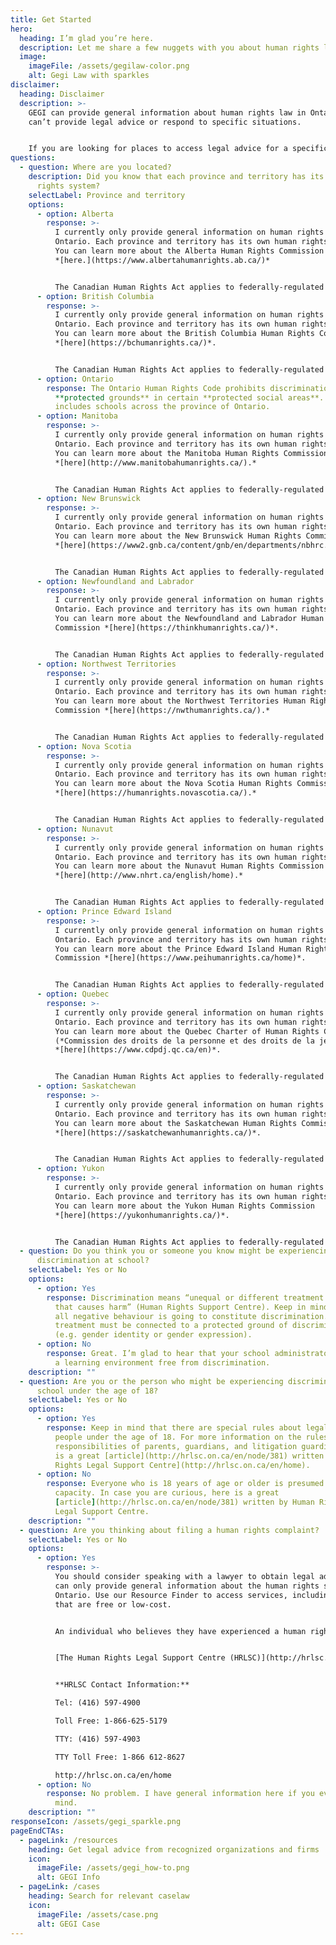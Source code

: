 ```yaml
---
title: Get Started
hero:
  heading: I’m glad you’re here.
  description: Let me share a few nuggets with you about human rights law in Ontario!
  image:
    imageFile: /assets/gegilaw-color.png
    alt: Gegi Law with sparkles
disclaimer:
  heading: Disclaimer
  description: >-
    GEGI can provide general information about human rights law in Ontario. GEGI
    can’t provide legal advice or respond to specific situations.


    If you are looking for places to access legal advice for a specific problem, use our [Legal Resources Finder →](/resources)
questions:
  - question: Where are you located?
    description: Did you know that each province and territory has its own human
      rights system?
    selectLabel: Province and territory
    options:
      - option: Alberta
        response: >-
          I currently only provide general information on human rights law in
          Ontario. Each province and territory has its own human rights system.
          You can learn more about the Alberta Human Rights Commission
          *[here.](https://www.albertahumanrights.ab.ca/)*


          The Canadian Human Rights Act applies to federally-regulated environments, such as banks, airlines, and the military. Schools generally fall under provincial or territorial jurisdiction.
      - option: British Columbia
        response: >-
          I currently only provide general information on human rights law in
          Ontario. Each province and territory has its own human rights system.
          You can learn more about the British Columbia Human Rights Commission
          *[here](https://bchumanrights.ca/)*.


          The Canadian Human Rights Act applies to federally-regulated environments, such as banks, airlines, and the military. Schools generally fall under provincial or territorial jurisdiction.
      - option: Ontario
        response: The Ontario Human Rights Code prohibits discrimination on the basis
          **protected grounds** in certain **protected social areas**. This
          includes schools across the province of Ontario.
      - option: Manitoba
        response: >-
          I currently only provide general information on human rights law in
          Ontario. Each province and territory has its own human rights system.
          You can learn more about the Manitoba Human Rights Commission
          *[here](http://www.manitobahumanrights.ca/).*


          The Canadian Human Rights Act applies to federally-regulated environments, such as banks, airlines, and the military. Schools generally fall under provincial or territorial jurisdiction.
      - option: New Brunswick
        response: >-
          I currently only provide general information on human rights law in
          Ontario. Each province and territory has its own human rights system.
          You can learn more about the New Brunswick Human Rights Commission
          *[here](https://www2.gnb.ca/content/gnb/en/departments/nbhrc.html)*.


          The Canadian Human Rights Act applies to federally-regulated environments, such as banks, airlines, and the military. Schools generally fall under provincial or territorial jurisdiction.
      - option: Newfoundland and Labrador
        response: >-
          I currently only provide general information on human rights law in
          Ontario. Each province and territory has its own human rights system.
          You can learn more about the Newfoundland and Labrador Human Rights
          Commission *[here](https://thinkhumanrights.ca/)*.


          The Canadian Human Rights Act applies to federally-regulated environments, such as banks, airlines, and the military. Schools generally fall under provincial or territorial jurisdiction.
      - option: Northwest Territories
        response: >-
          I currently only provide general information on human rights law in
          Ontario. Each province and territory has its own human rights system.
          You can learn more about the Northwest Territories Human Rights
          Commission *[here](https://nwthumanrights.ca/).*


          The Canadian Human Rights Act applies to federally-regulated environments, such as banks, airlines, and the military. Schools generally fall under provincial or territorial jurisdiction.
      - option: Nova Scotia
        response: >-
          I currently only provide general information on human rights law in
          Ontario. Each province and territory has its own human rights system.
          You can learn more about the Nova Scotia Human Rights Commission
          *[here](https://humanrights.novascotia.ca/).*


          The Canadian Human Rights Act applies to federally-regulated environments, such as banks, airlines, and the military. Schools generally fall under provincial or territorial jurisdiction.
      - option: Nunavut
        response: >-
          I currently only provide general information on human rights law in
          Ontario. Each province and territory has its own human rights system.
          You can learn more about the Nunavut Human Rights Commission
          *[here](http://www.nhrt.ca/english/home).*


          The Canadian Human Rights Act applies to federally-regulated environments, such as banks, airlines, and the military. Schools generally fall under provincial or territorial jurisdiction.
      - option: Prince Edward Island
        response: >-
          I currently only provide general information on human rights law in
          Ontario. Each province and territory has its own human rights system.
          You can learn more about the Prince Edward Island Human Rights
          Commission *[here](https://www.peihumanrights.ca/home)*.


          The Canadian Human Rights Act applies to federally-regulated environments, such as banks, airlines, and the military. Schools generally fall under provincial or territorial jurisdiction.
      - option: Quebec
        response: >-
          I currently only provide general information on human rights law in
          Ontario. Each province and territory has its own human rights system.
          You can learn more about the Quebec Charter of Human Rights Commission
          (*Commission des droits de la personne et des droits de la jeunesse*)
          *[here](https://www.cdpdj.qc.ca/en)*.


          The Canadian Human Rights Act applies to federally-regulated environments, such as banks, airlines, and the military. Schools generally fall under provincial or territorial jurisdiction.
      - option: Saskatchewan
        response: >-
          I currently only provide general information on human rights law in
          Ontario. Each province and territory has its own human rights system.
          You can learn more about the Saskatchewan Human Rights Commission
          *[here](https://saskatchewanhumanrights.ca/)*.


          The Canadian Human Rights Act applies to federally-regulated environments, such as banks, airlines, and the military. Schools generally fall under provincial or territorial jurisdiction.
      - option: Yukon
        response: >-
          I currently only provide general information on human rights law in
          Ontario. Each province and territory has its own human rights system.
          You can learn more about the Yukon Human Rights Commission
          *[here](https://yukonhumanrights.ca/)*.


          The Canadian Human Rights Act applies to federally-regulated environments, such as banks, airlines, and the military. Schools generally fall under provincial or territorial jurisdiction.
  - question: Do you think you or someone you know might be experiencing
      discrimination at school?
    selectLabel: Yes or No
    options:
      - option: Yes
        response: Discrimination means “unequal or different treatment or harassment
          that causes harm” (Human Rights Support Centre). Keep in mind that not
          all negative behaviour is going to constitute discrimination. The
          treatment must be connected to a protected ground of discrimination
          (e.g. gender identity or gender expression).
      - option: No
        response: Great. I’m glad to hear that your school administrators are providing
          a learning environment free from discrimination.
    description: ""
  - question: Are you or the person who might be experiencing discrimination at
      school under the age of 18?
    selectLabel: Yes or No
    options:
      - option: Yes
        response: Keep in mind that there are special rules about legal capacity for
          people under the age of 18. For more information on the rules and
          responsibilities of parents, guardians, and litigation guardians, here
          is a great [article](http://hrlsc.on.ca/en/node/381) written by [Human
          Rights Legal Support Centre](http://hrlsc.on.ca/en/home).
      - option: No
        response: Everyone who is 18 years of age or older is presumed to have legal
          capacity. In case you are curious, here is a great
          [article](http://hrlsc.on.ca/en/node/381) written by Human Rights
          Legal Support Centre.
    description: ""
  - question: Are you thinking about filing a human rights complaint?
    selectLabel: Yes or No
    options:
      - option: Yes
        response: >-
          You should consider speaking with a lawyer to obtain legal advice. I
          can only provide general information about the human rights system in
          Ontario. Use our Resource Finder to access services, including some
          that are free or low-cost.


          An individual who believes they have experienced a human rights violation can file a complaint (called an application) directly to the Ontario Human Rights Tribunal. An individual typically has one year from the date of the last incident of discrimination to file their application. 


          [The Human Rights Legal Support Centre (HRLSC)](http://hrlsc.on.ca/en/home) helps individuals who file applications to the Ontario Human Rights Tribunal. They may be able to provide individuals with advice, support, and legal representation.  


          **HRLSC Contact Information:**

          Tel: (416) 597-4900

          Toll Free: 1-866-625-5179

          TTY: (416) 597-4903

          TTY Toll Free: 1-866 612-8627

          http://hrlsc.on.ca/en/home
      - option: No
        response: No problem. I have general information here if you ever change your
          mind.
    description: ""
responseIcon: /assets/gegi_sparkle.png
pageEndCTAs:
  - pageLink: /resources
    heading: Get legal advice from recognized organizations and firms
    icon:
      imageFile: /assets/gegi_how-to.png
      alt: GEGI Info
  - pageLink: /cases
    heading: Search for relevant caselaw
    icon:
      imageFile: /assets/case.png
      alt: GEGI Case
---
```

